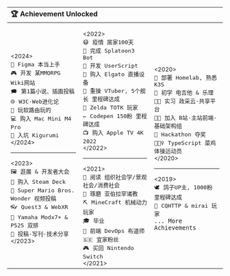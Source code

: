 <table>
<thead><tr><th colspan="3" align="left">🏆 Achievement Unlocked</th></tr></thead>
<tbody><tr>
<td>

<sub>&lt;2024&gt;</sub><br>
<kbd>🎨</kbd>&nbsp;&nbsp;<kbd>Figma 本当上手</kbd><br>
<kbd>🎮</kbd>&nbsp;&nbsp;<kbd>开发 某MMORPG Wiki网站</kbd><br>
<kbd>🗯️</kbd>&nbsp;&nbsp;<kbd>第1篇小说、插画投稿</kbd><br>
<kbd>🌐</kbd>&nbsp;&nbsp;<kbd>W3C·Web进化论</kbd><br>
<kbd>📶</kbd>&nbsp;&nbsp;<kbd>玩软路由玩的</kbd><br>
<kbd>💻</kbd>&nbsp;&nbsp;<kbd>购入 Mac Mini M4 Pro</kbd><br>
<kbd>🎀</kbd>&nbsp;&nbsp;<kbd>入坑 Kigurumi</kbd><br>
<sup>&lt;/2024&gt;</sup>
<hr/>
<sub>&lt;2023&gt;</sub><br>
<kbd>🖼️</kbd>&nbsp;&nbsp;<kbd>逛展 & 开发者大会</kbd><br>
<kbd>🚂</kbd>&nbsp;&nbsp;<kbd>购入 Steam Deck</kbd><br>
<kbd>🌺</kbd>&nbsp;&nbsp;<kbd>Super Mario Bros. Wonder 视频投稿</kbd><br>
<kbd>👓</kbd>&nbsp;&nbsp;<kbd>Quest3 & WebXR</kbd><br>
<kbd>🎹</kbd>&nbsp;&nbsp;<kbd>Yamaha Modx7+ & P525 双排</kbd><br>
<kbd>📝</kbd>&nbsp;&nbsp;<kbd>投稿·写刊·技术分享</kbd><br>
<sup>&lt;/2023&gt;</sup><br>

</td><td>

<sub>&lt;2022&gt;</sub><br>
<kbd>😷</kbd>&nbsp;&nbsp;<kbd>疫情 居家100天</kbd><br>
<kbd>🦑</kbd>&nbsp;&nbsp;<kbd>完成 Splatoon3 Bot</kbd><br>
<kbd>🐒</kbd>&nbsp;&nbsp;<kbd>开发 UserScript</kbd><br>
<kbd>🎥</kbd>&nbsp;&nbsp;<kbd>购入 Elgato 直播设备</kbd><br>
<kbd>🎥</kbd>&nbsp;&nbsp;<kbd>重操 VTuber, 5个舰长 里程碑达成</kbd><br>
<kbd>💚</kbd>&nbsp;&nbsp;<kbd>Zelda TOTK 玩家</kbd><br>
<kbd>✏️</kbd>&nbsp;&nbsp;<kbd>Codepen 150粉 里程碑达成</kbd><br>
<kbd>📺</kbd>&nbsp;&nbsp;<kbd>购入 Apple TV 4K 2022</kbd><br>
<sup>&lt;/2022&gt;</sup>
<hr/>
<sub>&lt;2021&gt;</sub><br>
<kbd>📕</kbd>&nbsp;&nbsp;<kbd>阅读 组织社会学/景观社会/消费社会</kbd><br>
<kbd>🙏</kbd>&nbsp;&nbsp;<kbd>琢磨 亚伯拉罕诸教</kbd><br>
<kbd>⛏️</kbd>&nbsp;&nbsp;<kbd>MineCraft 机械动力 玩家</kbd><br>
<kbd>🎓</kbd>&nbsp;&nbsp;<kbd>毕业</kbd><br>
<kbd>🔄</kbd>&nbsp;&nbsp;<kbd>前端 DevOps 布道师</kbd><br>
<kbd>🇸🇪</kbd>&nbsp;&nbsp;<kbd>宜家粉丝</kbd><br>
<kbd>🎮</kbd>&nbsp;&nbsp;<kbd>买回 Nintendo Switch</kbd><br>
<sup>&lt;/2021&gt;</sup>

</td><td>

<sub>&lt;2020&gt;</sub><br>
<kbd>💽</kbd>&nbsp;&nbsp;<kbd>部署 Homelab, 熟悉 K3S</kbd><br>
<kbd>🎸</kbd>&nbsp;&nbsp;<kbd>初学 电吉他 & 乐理</kbd><br>
<kbd>👨‍💻</kbd>&nbsp;&nbsp;<kbd>实习 政采云·共享平台</kbd><br>
<kbd>👨‍💻</kbd>&nbsp;&nbsp;<kbd>加入 B站·主站前端·基础架构组</kbd><br>
<kbd>🥈</kbd>&nbsp;&nbsp;<kbd>Hackathon 夺奖</kbd><br>
<kbd>🤸🏽‍♀️</kbd>&nbsp;&nbsp;<kbd>TypeScript 菜鸡体操运动员</kbd><br>
<sup>&lt;/2020&gt;</sup>
<hr/>
<sub>&lt;2019&gt;</sub><br>
<kbd>🕊</kbd>&nbsp;&nbsp;<kbd>鸽子UP主, 1000粉 里程碑达成</kbd><br>
<kbd>🤖</kbd>&nbsp;&nbsp;<kbd>CQHTTP & mirai 玩家</kbd><br>
<code>... More Achievements</code><br>

</td>
</tr>
</tbody></table>
